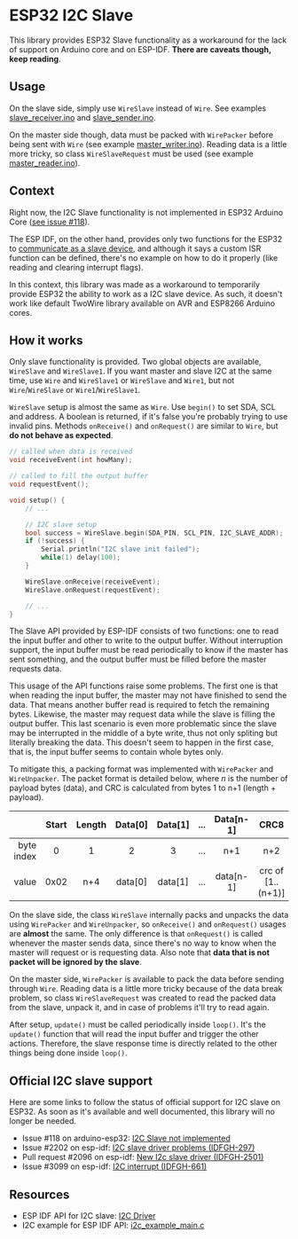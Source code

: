 # ESP32 I2C Slave

This library provides ESP32 Slave functionality as a workaround for the lack
of support on Arduino core and on ESP-IDF. **There are caveats though,**
**keep reading**.

## Usage

On the slave side, simply use `WireSlave` instead of `Wire`. See examples
[slave_receiver.ino][receiver_example] and [slave_sender.ino][sender_example].

On the master side though, data must be packed with `WirePacker` before being
sent with `Wire` (see example [master_writer.ino][writer_example]). Reading data
is a little more tricky, so class `WireSlaveRequest` must be used (see example
[master_reader.ino][reader_example]).

## Context

Right now, the I2C Slave functionality is not implemented in ESP32 Arduino Core
([see issue #118][issue-118-arduino]).

The ESP IDF, on the other hand, provides only two functions for the ESP32 to
[communicate as a slave device][idf-api], and although it says a custom ISR
function can be defined, there's no example on how to do it properly (like
reading and clearing interrupt flags).

In this context, this library was made as a workaround to temporarily provide
ESP32 the ability to work as a I2C slave device. As such, it doesn't work
like default TwoWire library available on AVR and ESP8266 Arduino cores.

## How it works

Only slave functionality is provided. Two global objects are available,
`WireSlave` and `WireSlave1`. If you want master and slave I2C at the same time,
use `Wire` and `WireSlave1` or `WireSlave` and `Wire1`, but not
`Wire`/`WireSlave` or `Wire1`/`WireSlave1`.

`WireSlave` setup is almost the same as `Wire`. Use `begin()` to set SDA, SCL
and address. A boolean is returned, if it's false you're probably trying to use
invalid pins. Methods `onReceive()` and `onRequest()` are similar to `Wire`,
but **do not behave as expected**.

```c++
// called when data is received
void receiveEvent(int howMany);

// called to fill the output buffer
void requestEvent();

void setup() {
    // ...

    // I2C slave setup
    bool success = WireSlave.begin(SDA_PIN, SCL_PIN, I2C_SLAVE_ADDR);
    if (!success) {
        Serial.println("I2C slave init failed");
        while(1) delay(100);
    }

    WireSlave.onReceive(receiveEvent);
    WireSlave.onRequest(requestEvent);

    // ...
}
```

The Slave API provided by ESP-IDF consists of two functions: one to read the
input buffer and other to write to the output buffer. Without interruption
support, the input buffer must be read periodically to know if the master has
sent something, and the output buffer must be filled before the master requests
data.

This usage of the API functions raise some problems. The first one is that when
reading the input buffer, the master may not have finished to send the data.
That means another buffer read is required to fetch the remaining bytes.
Likewise, the master may request data while the slave is filling the output
buffer. This last scenario is even more problematic since the slave may
be interrupted in the middle of a byte write, thus not only spliting but
literally breaking the data. This doesn't seem to happen in the first case, that
is, the input buffer seems to contain whole bytes only.

To mitigate this, a packing format was implemented with `WirePacker` and
`WireUnpacker`. The packet format is detailed below, where _n_ is the number
of payload bytes (data), and CRC is calculated from bytes 1 to n+1 (length +
payload).

|            | Start | Length | Data\[0\] | Data\[1\] | ... | Data\[n-1\] |         CRC8        |  End |
|-----------:|:-----:|:------:|:---------:|:---------:|:---:|:-----------:|:-------------------:|:----:|
| byte index |   0   |    1   |     2     |     3     | ... |     n+1     |         n+2         |  n+3 |
|      value |  0x02 |   n+4  | data\[0\] | data\[1\] | ... | data\[n-1\] | crc of \[1..(n+1)\] | 0x04 |

On the slave side, the class `WireSlave` internally packs and unpacks the data
using `WirePacker` and `WireUnpacker`, so `onReceive()` and `onRequest()`
usages are **almost** the same. The only difference is that `onRequest()`
is called whenever the master sends data, since there's no way to know
when the master will request or is requesting data. Also note that
**data that is not packet will be ignored by the slave**.

On the master side, `WirePacker` is available to pack the data before sending
through `Wire`. Reading data is a little more tricky because of the data break
problem, so class `WireSlaveRequest` was created to read the packed data
from the slave, unpack it, and in case of problems it'll try to read again.

After setup, `update()` must be called periodically inside `loop()`. It's
the `update()` function that will read the input buffer and trigger
the other actions. Therefore, the slave response time is directly related
to the other things being done inside `loop()`.

## Official I2C slave support

Here are some links to follow the status of official support for I2C slave on
ESP32. As soon as it's available and well documented, this library will no
longer be needed.

* Issue #118 on arduino-esp32: [I2C Slave not implemented][issue-118-arduino]
* Issue #2202 on esp-idf: [I2C slave driver problems (IDFGH-297)][issue-2202-idf]
* Pull request #2096 on esp-idf: [New I2c slave driver (IDFGH-2501)][pr-2096-idf]
* Issue #3099 on esp-idf: [I2C interrupt (IDFGH-661)][issue-3099-idf]

## Resources

* ESP IDF API for I2C slave: [I2C Driver][idf-api]
* I2C example for ESP IDF API: [i2c_example_main.c][idf-i2c-example]

[issue-118-arduino]: https://github.com/espressif/arduino-esp32/issues/118
[idf-api]: https://docs.espressif.com/projects/esp-idf/en/latest/esp32/api-reference/peripherals/i2c.html#communication-as-slave
[issue-2202-idf]: https://github.com/espressif/esp-idf/issues/2202
[pr-2096-idf]: https://github.com/espressif/esp-idf/pull/2096
[issue-3099-idf]: https://github.com/espressif/esp-idf/issues/3099
[idf-i2c-example]: https://github.com/espressif/esp-idf/blob/master/examples/peripherals/i2c/i2c_self_test/main/i2c_example_main.c

[receiver_example]: examples/slave_receiver/slave_receiver.ino
[sender_example]: examples/slave_sender/slave_sender.ino
[writer_example]: examples/master_writer/master_writer.ino
[reader_example]: examples/master_reader/master_reader.ino

